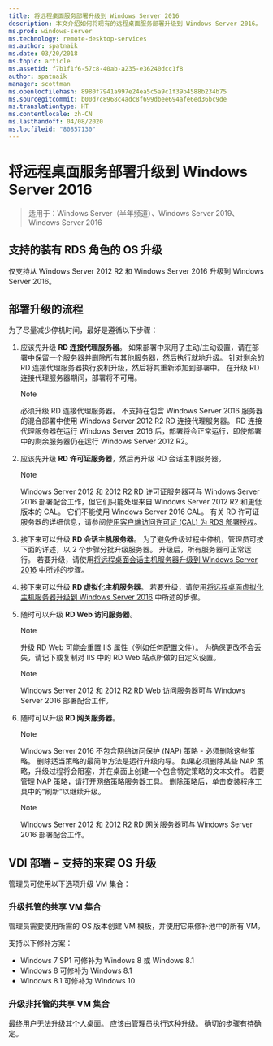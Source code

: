 ```yaml
---
title: 将远程桌面服务部署升级到 Windows Server 2016
description: 本文介绍如何将现有的远程桌面服务部署升级到 Windows Server 2016。
ms.prod: windows-server
ms.technology: remote-desktop-services
ms.author: spatnaik
ms.date: 03/20/2018
ms.topic: article
ms.assetid: f7b1f1f6-57c8-40ab-a235-e36240dcc1f8
author: spatnaik
manager: scottman
ms.openlocfilehash: 8980f7941a997e24ea5c5a9c1f39b4588b234b75
ms.sourcegitcommit: b00d7c8968c4adc8f699dbee694afe6ed36bc9de
ms.translationtype: HT
ms.contentlocale: zh-CN
ms.lasthandoff: 04/08/2020
ms.locfileid: "80857130"
---
```

# <a name="upgrading-your-remote-desktop-services-deployments-to-windows-server-2016"></a>将远程桌面服务部署升级到 Windows Server 2016

>适用于：Windows Server（半年频道）、Windows Server 2019、Windows Server 2016

## <a name="supported-os-upgrades-with-rds-role-installed"></a>支持的装有 RDS 角色的 OS 升级
仅支持从 Windows Server 2012 R2 和 Windows Server 2016 升级到 Windows Server 2016。

## <a name="flow-for-deployment-upgrades"></a>部署升级的流程
为了尽量减少停机时间，最好是遵循以下步骤：

1. 应该先升级 **RD 连接代理服务器**。 如果部署中采用了主动/主动设置，请在部署中保留一个服务器并删除所有其他服务器，然后执行就地升级。 针对剩余的 RD 连接代理服务器执行脱机升级，然后将其重新添加到部署中。 在升级 RD 连接代理服务器期间，部署将不可用。

   > [!NOTE] 
   > 必须升级 RD 连接代理服务器。 不支持在包含 Windows Server 2016 服务器的混合部署中使用 Windows Server 2012 R2 RD 连接代理服务器。 RD 连接代理服务器在运行 Windows Server 2016 后，部署将会正常运行，即使部署中的剩余服务器仍在运行 Windows Server 2012 R2。

2. 应该先升级 **RD 许可证服务器**，然后再升级 RD 会话主机服务器。
   > [!NOTE] 
   > Windows Server 2012 和 2012 R2 RD 许可证服务器可与 Windows Server 2016 部署配合工作，但它们只能处理来自 Windows Server 2012 R2 和更低版本的 CAL。 它们不能使用 Windows Server 2016 CAL。 有关 RD 许可证服务器的详细信息，请参阅[使用客户端访问许可证 (CAL) 为 RDS 部署授权](rds-client-access-license.md)。

3. 接下来可以升级 **RD 会话主机服务器**。 为了避免升级过程中停机，管理员可按下面的详述，以 2 个步骤分批升级服务器。 升级后，所有服务器可正常运行。 若要升级，请使用[将远程桌面会话主机服务器升级到 Windows Server 2016](upgrade-to-rdsh.md) 中所述的步骤。

4. 接下来可以升级 **RD 虚拟化主机服务器**。 若要升级，请使用[将远程桌面虚拟化主机服务器升级到 Windows Server 2016](upgrade-to-rdvh.md) 中所述的步骤。

5. 随时可以升级 **RD Web 访问服务器**。
   > [!NOTE]
   > 升级 RD Web 可能会重置 IIS 属性（例如任何配置文件）。 为确保更改不会丢失，请记下或复制对 IIS 中的 RD Web 站点所做的自定义设置。

   > [!NOTE] 
   > Windows Server 2012 和 2012 R2 RD Web 访问服务器可与 Windows Server 2016 部署配合工作。

6. 随时可以升级 **RD 网关服务器**。
   > [!NOTE]
   > Windows Server 2016 不包含网络访问保护 (NAP) 策略 - 必须删除这些策略。 删除适当策略的最简单方法是运行升级向导。 如果必须删除某些 NAP 策略，升级过程将会阻塞，并在桌面上创建一个包含特定策略的文本文件。 若要管理 NAP 策略，请打开网络策略服务器工具。 删除策略后，单击安装程序工具中的“刷新”以继续升级。  

   > [!NOTE] 
   > Windows Server 2012 和 2012 R2 RD 网关服务器可与 Windows Server 2016 部署配合工作。

## <a name="vdi-deployment--supported-guest-os-upgrade"></a>VDI 部署 – 支持的来宾 OS 升级
管理员可使用以下选项升级 VM 集合：

### <a name="upgrade-managed-shared-vm-collections"></a>升级托管的共享 VM 集合 
管理员需要使用所需的 OS 版本创建 VM 模板，并使用它来修补池中的所有 VM。 

支持以下修补方案：
- Windows 7 SP1 可修补为 Windows 8 或 Windows 8.1
- Windows 8 可修补为 Windows 8.1
- Windows 8.1 可修补为 Windows 10

### <a name="upgrade-unmanaged-shared-vm-collections"></a>升级非托管的共享 VM 集合 
最终用户无法升级其个人桌面。 应该由管理员执行这种升级。 确切的步骤有待确定。